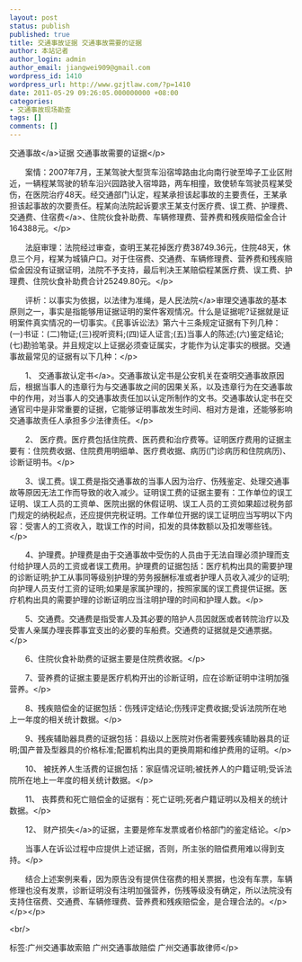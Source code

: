 ```yaml
---
layout: post
status: publish
published: true
title: 交通事故证据 交通事故需要的证据
author: 本站记者
author_login: admin
author_email: jiangwei909@gmail.com
wordpress_id: 1410
wordpress_url: http://www.gzjtlaw.com/?p=1410
date: 2011-05-29 09:26:05.000000000 +08:00
categories:
- 交通事故现场勘查
tags: []
comments: []
---
```

<p><p><a>交通事故<&#47;a>证据 交通事故需要的证据<&#47;p><p><p>　　案情：2007年7月，王某驾驶大型货车沿宿埠路由北向南行驶至埠子工业区附近，一辆程某驾驶的轿车沿兴园路驶入宿埠路，两车相撞，致使轿车驾驶员程某受伤，在医院治疗48天。经交通部门认定，程某承担该起事故的主要责任，王某承担该起事故的次要责任。程某向法院起诉要求王某支付医疗费、误工费、护理费、交通费、<a>住宿费<&#47;a>、住院伙食补助费、车辆修理费、营养费和残疾赔偿金合计164388元。<&#47;p><p>　　法庭审理：法院经过审查，查明王某花掉医疗费38749.36元，住院48天，休息三个月，程某为城镇户口。对于住宿费、交通费、车辆修理费、营养费和残疾赔偿金因没有证据证明，法院不予支持，最后判决王某赔偿程某医疗费、误工费、护理费、住院伙食补助费合计25249.80元。<&#47;p><p>　　评析：以事实为依据，以法律为准绳，是<a>人民法院<&#47;a>审理交通事故的基本原则之一，事实是指能够用证据证明的案件客观情况。什么是证据呢?证据就是证明案件真实情况的一切事实。《民事诉讼法》第六十三条规定证据有下列几种：(一)书证：(二)物证;(三)视听资料;(四)证人证言;(五)当事人的陈述;(六)鉴定结论;(七)勘验笔录。并且规定以上证据必须查证属实，才能作为认定事实的根据。交通事故最常见的证据有以下几种：<&#47;p><p>　　1、 交通<a>事故认定书<&#47;a>。交通事故认定书是公安机关在查明交通事故原因后，根据当事人的违章行为与交通事故之间的因果关系，以及违章行为在交通事故中的作用，对当事人的交通事故责任加以认定所制作的文书。交通事故认定书在交通官司中是非常重要的证据，它能够证明事故发生时间、相对方是谁，还能够影响交通事故责任人承担多少法律责任。<&#47;p><p>　　2、 医疗费。医疗费包括住院费、医药费和治疗费等。证明医疗费用的证据主要有：住院费收据、住院费用明细单、医疗费收据、病历(门诊病历和住院病历)、诊断证明书。<&#47;p><p>　　3、误工费。误工费是指交通事故的当事人因为治疗、伤残鉴定、处理交通事故等原因无法工作而导致的收入减少。证明误工费的证据主要有：工作单位的误工证明、误工人员的工资单、医院出据的休假证明、误工人员的工资如果超过税务部门规定的纳税起点，还应提供完税证明。工作单位开据的误工证明应当写明以下内容：受害人的工资收入，耽误工作的时间，扣发的具体数额以及扣发哪些钱。<&#47;p><p>　　4、护理费。护理费是由于交通事故中受伤的人员由于无法自理必须护理而支付给护理人员的工资或者误工费用。护理费的证据包括：医疗机构出具的需要护理的诊断证明;护工从事同等级别护理的劳务报酬标准或者护理人员收入减少的证明;向护理人员支付工资的证明;如果是家属护理的，按照家属的误工费提供证据。医疗机构出具的需要护理的诊断证明应当注明护理的时间和护理人数。<&#47;p><p>　　5、交通费。交通费是指受害人及其必要的陪护人员因就医或者转院治疗以及受害人亲属办理丧葬事宜支出的必要的车船费。交通费的证据就是交通票据。<&#47;p><p>　　6、住院伙食补助费的证据主要是住院费收据。<&#47;p><p>　　7、营养费的证据主要是医疗机构开出的诊断证明，应在诊断证明中注明加强营养。<&#47;p><p>　　8、残疾赔偿金的证据包括：伤残评定结论;伤残评定费收据;受诉法院所在地上一年度的相关统计数据。<&#47;p><p>　　9、残疾辅助器具费的证据包括：县级以上医院对伤者需要残疾辅助器具的证明;国产普及型器具的价格标准;配置机构出具的更换周期和维护费用的证明。<&#47;p><p>　　10、 被抚养人生活费的证据包括：家庭情况证明;被抚养人的户籍证明;受诉法院所在地上一年度的相关统计数据。<&#47;p><p>　　11、 丧葬费和死亡赔偿金的证据有：死亡证明;死者户籍证明以及相关的统计数据。<&#47;p><p>　　12、 <a>财产损失<&#47;a>的证据，主要是修车发票或者价格部门的鉴定结论。<&#47;p><p>　　当事人在诉讼过程中应提供上述证据，否则，所主张的赔偿费用难以得到支持。<&#47;p><p>　　结合上述案例来看，因为原告没有提供住宿费的相关票据，也没有车票，车辆修理也没有发票，诊断证明没有注明加强营养，伤残等级没有确定，所以法院没有支持住宿费、交通费、车辆修理费、营养费和残疾赔偿金，是合理合法的。<&#47;p><&#47;p><&#47;p><br&#47;><p>标签:广州交通事故索赔 广州交通事故赔偿 广州交通事故律师<&#47;p>
